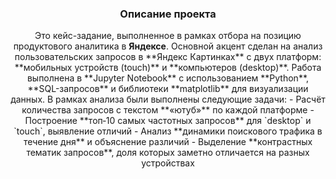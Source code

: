 <h3 align="center">Описание проекта</h3>
<p align="center">
Это кейс-задание, выполненное в рамках отбора на позицию продуктового аналитика в <strong>Яндексе</strong>.  
Основной акцент сделан на анализ пользовательских запросов в **Яндекс Картинках** с двух платформ: **мобильных устройств (touch)** и **компьютеров (desktop)**.  
Работа выполнена в **Jupyter Notebook** с использованием **Python**, **SQL-запросов** и библиотеки **matplotlib** для визуализации данных.
В рамках анализа были выполнены следующие задачи:
- Расчёт количества запросов с текстом **«ютуб»** по каждой платформе  
- Построение **топ‑10 самых частотных запросов** для `desktop` и `touch`, выявление отличий  
- Анализ **динамики поискового трафика в течение дня** и объяснение различий  
- Выделение **контрастных тематик запросов**, доля которых заметно отличается на разных устройствах  
</p>

